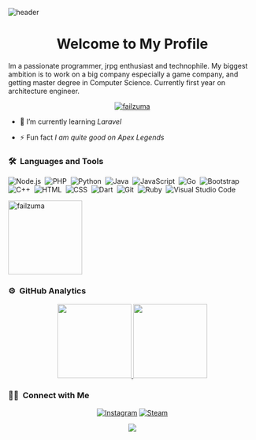![header](https://capsule-render.vercel.app/api?type=waving&color=auto&height=220&section=header&text=Failzuma%20イルハム&fontSize=60&animation=fadeIn&fontAlignY=38&desc=%20Software%20and%20Web%20Developer&descAlignY=51&descAlign=62)
<h1 align="center">Welcome to My Profile</h1>

Im a passionate programmer, jrpg enthusiast and technophile. My biggest ambition is to work on a big company especially a game company, and getting master degree in Computer Science. Currently first year on architecture engineer.



<p align="center"> <a href="https://github.com/ryo-ma/github-profile-trophy"><img src="https://github-profile-trophy.vercel.app/?username=failzuma&theme=radical" alt="failzuma"/></a> </p>

- 🌱 I’m currently learning *Laravel*

- ⚡ Fun fact *I am quite good on Apex Legends*

### 🛠 &nbsp;Languages and Tools

![Node.js](https://img.shields.io/badge/-Node.js-2a1d2e?style=flat&logo=node.js)&nbsp;
![PHP](https://img.shields.io/badge/PHP-2a1d2e?style=flat&logo=php)&nbsp;
![Python](https://img.shields.io/badge/-Python-2a1d2e?style=flat&logo=python)&nbsp;
![Java](https://img.shields.io/badge/-Java-2a1d2e?style=flat&logo=Java)&nbsp;
![JavaScript](https://img.shields.io/badge/-JavaScript-2a1d2e?style=flat&logo=javascript)&nbsp;
![Go](https://img.shields.io/badge/Go-2a1d2e?style=flat&logo=Go)&nbsp;
![Bootstrap](https://img.shields.io/badge/-Bootstrap-2a1d2e?style=flat&logo=bootstrap&logoColor=563D7C)&nbsp;
![C++](https://img.shields.io/badge/-C++-2a1d2e?style=flat&logo=C%2B%2B&logoColor=00599C)&nbsp;
![HTML](https://img.shields.io/badge/-HTML-2a1d2e?style=flat&logo=HTML5)&nbsp;
![CSS](https://img.shields.io/badge/-CSS-2a1d2e?style=flat&logo=CSS3&logoColor=1572B6)&nbsp;
![Dart](https://img.shields.io/badge/Dart-2a1d2e?style=flat&logo=Dart)&nbsp;
![Git](https://img.shields.io/badge/-Git-2a1d2e?style=flat&logo=git)&nbsp;
![Ruby](https://img.shields.io/badge/-Ruby-2a1d2e?style=flat&logo=ruby)&nbsp;
![Visual Studio Code](https://img.shields.io/badge/-Visual%20Studio%20Code-2a1d2e?style=flat&logo=visual-studio-code&logoColor=007ACC)


<p align="left"> <img src="https://komarev.com/ghpvc/?username=failzuma&label=Profile%20views&color=2a1d2e&style=flat" width="150" alt="failzuma"/></p>


### ⚙️ &nbsp;GitHub Analytics

<p align="center" class="d-flex justify-content-center align-items-center">
  <a href="https://github.com/Failzuma">
  <img height="150em" src="https://github-readme-stats-eight-theta.vercel.app/api?username=Failzuma&show_icons=true&theme=radical&include_all_commits=true&count_private=true"/>
  <img height="150em" src="https://github-readme-stats-eight-theta.vercel.app/api/top-langs/?username=Failzuma&layout=compact&langs_count=8&theme=radical"/>
  </a>
</p>


### 🤝🏻 &nbsp;Connect with Me
<p align="center">
<a href="https://www.instagram.com/ibnuilhaam">
<img alt="Instagram" title="follow me <3" src="https://img.shields.io/badge/-ibnuilhaam-E4405F?style=flat&logo=Instagram&logoColor=white"/></a>
<a href="https://steamcommunity.com/id/Failzuma/">
<img alt="Steam" src="https://img.shields.io/badge/-Failzuma-4E94EC?style=flat&logo=Steam&logoColor=0a0b24"/></a>
<p align="center">
    <img src = "https://discord.c99.nl/widget/theme-3/325844853152022528.png">
</p>
